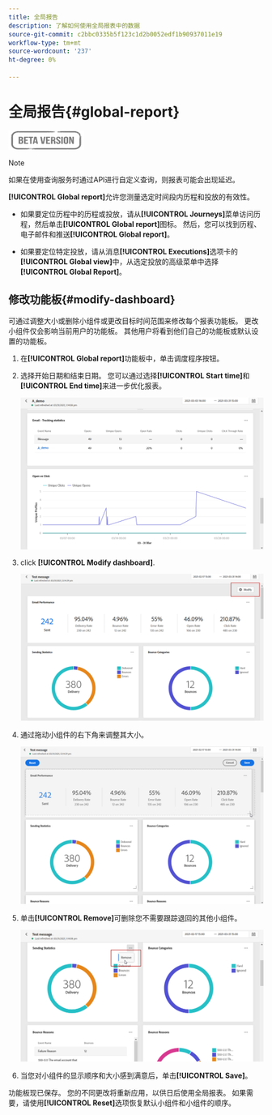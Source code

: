 ```yaml
---
title: 全局报告
description: 了解如何使用全局报表中的数据
source-git-commit: c2bbc0335b5f123c1d2b0052edf1b90937011e19
workflow-type: tm+mt
source-wordcount: '237'
ht-degree: 0%

---
```


# 全局报告{#global-report}

![](../assets/do-not-localize/badge.png)

>[!NOTE]
>
> 如果在使用查询服务时通过API进行自定义查询，则报表可能会出现延迟。

**[!UICONTROL Global report]**&#x200B;允许您测量选定时间段内历程和投放的有效性。

* 如果要定位历程中的历程或投放，请从&#x200B;**[!UICONTROL Journeys]**&#x200B;菜单访问历程，然后单击&#x200B;**[!UICONTROL Global report]**&#x200B;图标。 然后，您可以找到历程、电子邮件和推送&#x200B;**[!UICONTROL Global report]**。

* 如果要定位特定投放，请从消息&#x200B;**[!UICONTROL Executions]**&#x200B;选项卡的&#x200B;**[!UICONTROL Global view]**&#x200B;中，从选定投放的高级菜单中选择&#x200B;**[!UICONTROL Global Report]**。

## 修改功能板{#modify-dashboard}

可通过调整大小或删除小组件或更改目标时间范围来修改每个报表功能板。 更改小组件仅会影响当前用户的功能板。 其他用户将看到他们自己的功能板或默认设置的功能板。

1. 在&#x200B;**[!UICONTROL Global report]**&#x200B;功能板中，单击调度程序按钮。

1. 选择开始日期和结束日期。 您可以通过选择&#x200B;**[!UICONTROL Start time]**&#x200B;和&#x200B;**[!UICONTROL End time]**&#x200B;来进一步优化报表。

   ![](../assets/global_report_6.png)

1. click **[!UICONTROL Modify dashboard]**.

   ![](../assets/global_report_8.png)

1. 通过拖动小组件的右下角来调整其大小。

   ![](../assets/global_report_9.png)

1. 单击&#x200B;**[!UICONTROL Remove]**&#x200B;可删除您不需要跟踪退回的其他小组件。

   ![](../assets/global_report_10.png)

1. 当您对小组件的显示顺序和大小感到满意后，单击&#x200B;**[!UICONTROL Save]**。

功能板现已保存。 您的不同更改将重新应用，以供日后使用全局报表。 如果需要，请使用&#x200B;**[!UICONTROL Reset]**&#x200B;选项恢复默认小组件和小组件的顺序。
